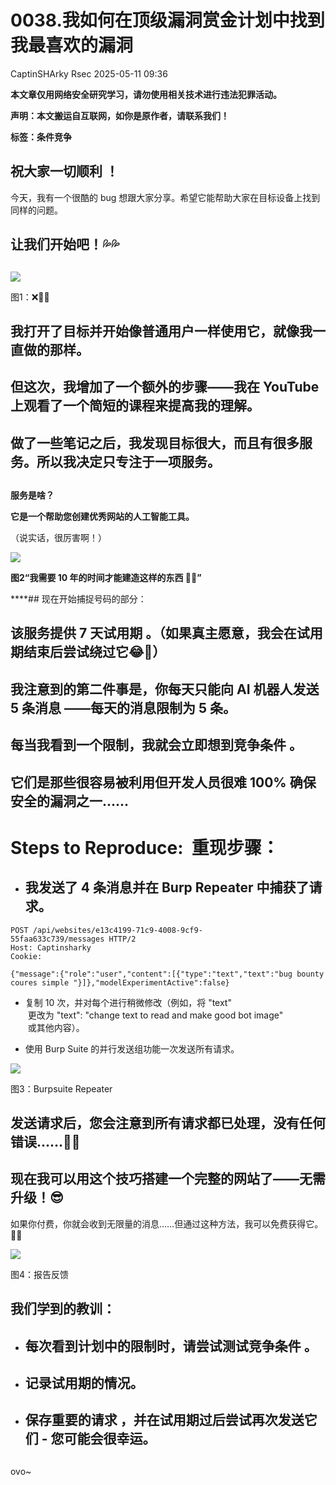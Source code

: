 #  0038.我如何在顶级漏洞赏金计划中找到我最喜欢的漏洞   
CaptinSHArky  Rsec   2025-05-11 09:36  
  
**本文章仅用网络安全研究学习，请勿使用相关技术进行违法犯罪活动。**  
  
**声明：本文搬运自互联网，如你是原作者，请联系我们！**  
  
**标签：条件竞争**  
  
## 祝大家一切顺利 ！  
  
今天，我有一个很酷的 bug 想跟大家分享。希望它能帮助大家在目标设备上找到同样的问题。  
## 让我们开始吧！💦💦  
##   
  
![](https://mmbiz.qpic.cn/mmbiz_jpg/yKTOKd3ibs99t6Kgo1jBPsoCniajO8LiaScSmRvZraSr1Dic0WtrGmKqLkjqmr0lBgQT2hNX9KX0PtsBcNKqjbiciarQ/640?wx_fmt=jpeg&from=appmsg "")  
  
图1：❌🐱‍👤  
  
## 我打开了目标并开始像普通用户一样使用它，就像我一直做的那样。  
## 但这次，我增加了一个额外的步骤——我在 YouTube 上观看了一个简短的课程来提高我的理解。  
##   
## 做了一些笔记之后，我发现目标很大，而且有很多服务。所以我决定只专注于一项服务。  
##   
  
**服务是啥？**  
  
**它是一个帮助您创建优秀网站的人工智能工具。**  
  
（说实话，很厉害啊！）  
  
![](https://mmbiz.qpic.cn/mmbiz_png/yKTOKd3ibs99t6Kgo1jBPsoCniajO8LiaScCZodibuA0DsLPNOkME2TbwIWrA82iaHezQ4wWmwsibg3ia1Q2fibsZqWGpg/640?wx_fmt=png&from=appmsg "")  
  
**图2“我需要 10 年的时间才能建造这样的东西 🙂💔”**  
  
****## 现在开始捕捉号码的部分：  
## 该服务提供 7 天试用期 。（如果真主愿意，我会在试用期结束后尝试绕过它😂💖）  
##   
## 我注意到的第二件事是，你每天只能向 AI 机器人发送 5 条消息 ——每天的消息限制为 5 条。  
##   
## 每当我看到一个限制，我就会立即想到竞争条件 。  
## 它们是那些很容易被利用但开发人员很难 100% 确保安全的漏洞之一……  
##   
# Steps to Reproduce:  重现步骤：  
- ## 我发送了 4 条消息并在 Burp Repeater 中捕获了请求。  
  
```
POST /api/websites/e13c4199-71c9-4008-9cf9-55faa633c739/messages HTTP/2
Host: Captinsharky 
Cookie: 

{"message":{"role":"user","content":[{"type":"text","text":"bug bounty coures simple "}]},"modelExperimentActive":false}
```  
  
- 复制 10 次，并对每个进行稍微修改（例如，将 "text"  
 更改为 "text": "change text to read and make good bot image"  
 或其他内容）。  
  
- 使用 Burp Suite 的并行发送组功能一次发送所有请求。  
  
![](https://mmbiz.qpic.cn/mmbiz_png/yKTOKd3ibs99t6Kgo1jBPsoCniajO8LiaScdhFkDt7MCUkEfoMSWUyUSjibbDXGic20bFG26dby6nqe1vKEj3cUS80A/640?wx_fmt=png&from=appmsg "")  
  
图3：Burpsuite Repeater  
  
## 发送请求后，您会注意到所有请求都已处理，没有任何错误……🐱‍👤  
##   
## 现在我可以用这个技巧搭建一个完整的网站了——无需升级！😎  
  
如果你付费，你就会收到无限量的消息……但通过这种方法，我可以免费获得它。💸✨  
  
  
![](https://mmbiz.qpic.cn/mmbiz_png/yKTOKd3ibs99t6Kgo1jBPsoCniajO8LiaScvl3hTNXQgFiaxf8GAbOUwb9Cczvo8vBTvW0AjCQA8gs7fI3pggea5LQ/640?wx_fmt=png&from=appmsg "")  
  
图4：报告反馈  
## 我们学到的教训：  
- ## 每次看到计划中的限制时，请尝试测试竞争条件 。  
  
- ## 记录试用期的情况。  
  
- ## 保存重要的请求 ，并在试用期过后尝试再次发送它们 - 您可能会很幸运。  
##   
  
ovo~  
  
